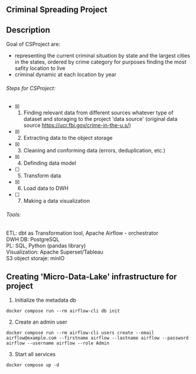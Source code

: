 ## Criminal Spreading Project

## Description

Goal of CSProject are:
 - representing the current criminal situation by state and the largest cities in the states, ordered by crime category for purposes finding the most safity location to live
 - criminal dynamic at each location by year

###### Steps for CSProject:

- [x] 1. Finding relevant data from different sources whatever type of dataset and storaging to the project 'data source'  (original data source https://ucr.fbi.gov/crime-in-the-u.s/)
- [x] 2. Extracting data to the object storage 
- [x] 3. Cleaning and conforming data (errors, deduplication, etc.) 
- [x] 4. Definding data model
- [ ] 5. Transform data
- [x] 6. Load data to DWH
- [ ] 7. Making a data visualization

###### Tools:

ETL: dbt as Transformation tool, Apache Airflow - orchestrator  
DWH DB: PostgreSQL   
PL: SQL, Python (pandas library)   
Visualization: Apache Superset/Tableau  
S3 object storaje: minIO   

## Creating 'Micro-Data-Lake' infrastructure for project

1. Initialize the metadata db

```shell
docker compose run --rm airflow-cli db init
```

2. Create an admin user

```shell
docker compose run --rm airflow-cli users create --email airflow@example.com --firstname airflow --lastname airflow --password airflow --username airflow --role Admin
```

3. Start all services

```shell
docker compose up -d
```
